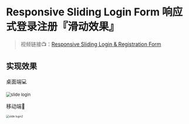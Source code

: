 # Responsive Sliding Login Form 响应式登录注册『滑动效果』

> 视频链接📺：[Responsive Sliding Login & Registration Form ](https://www.youtube.com/watch?v=R3V9IRghpEg) 



## 实现效果

桌面端💻

<img src="https://picgo-bed-1305701422.cos.ap-shanghai.myqcloud.com/picgo/20210605165149.gif" alt="slide login" style="zoom:80%;" />

移动端📱

<img src="https://picgo-bed-1305701422.cos.ap-shanghai.myqcloud.com/picgo/20210605165504.gif" alt="slide login2" style="zoom:50%;" />
